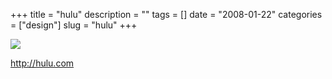 +++
title = "hulu"
description = ""
tags = []
date = "2008-01-22"
categories = ["design"]
slug = "hulu"
+++


 

  <div id="screens-thumbs" class="clearfix">
    <div class="txt-center" id="design-submission"><a href="http://hulu.com/"><img id='bluga-thumbnail-1108' class='bluga-thumbnail large' src='http://media.konigi.com/bluga/
wt47f2820adff20_0.jpg'/></a></div>  
  </div>   
<p><a href="http://hulu.com/">http://hulu.com</a></p>





